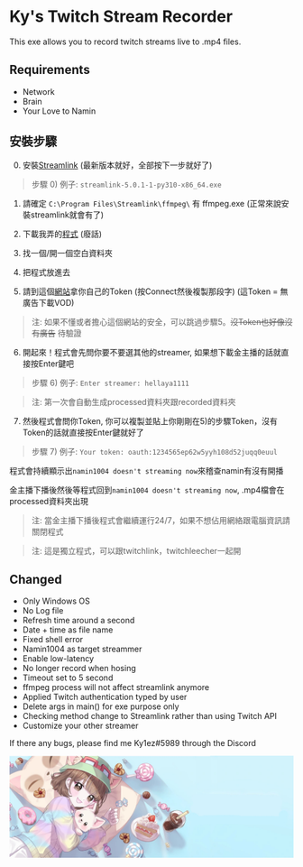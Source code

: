 # Ky's Twitch Stream Recorder
This exe allows you to record twitch streams live to .mp4 files.
## Requirements
- Network
- Brain
- Your Love to Namin

## 安裝步驟
0) 安裝[Streamlink](https://github.com/streamlink/windows-builds/releases) (最新版本就好，全部按下一步就好了)

>步驟 0) 例子: `streamlink-5.0.1-1-py310-x86_64.exe`

1) 請確定 `C:\Program Files\Streamlink\ffmpeg\` 有 ffmpeg.exe (正常來說安裝streamlink就會有了)

2) 下載我弄的[程式](https://github.com/Kylezhk/twitch-stream-recorder/releases/download/v300/twitch-recorder-v300.exe) (廢話)

3) 找一個/開一個空白資料夾

4) 把程式放進去

5) 請到這個[網站](https://twitchapps.com/tmi/)拿你自己的Token (按Connect然後複製那段字) (這Token = 無廣告下載VOD) 
>注: 如果不懂或者擔心這個網站的安全，可以跳過步驟5。~~沒Token也好像沒有廣告~~ 待驗證

6) 開起來！程式會先問你要不要選其他的streamer, 如果想下載金主播的話就直接按Enter鍵吧

>步驟 6) 例子: `Enter streamer: hellaya1111`

>注: 第一次會自動生成processed資料夾跟recorded資料夾

7) 然後程式會問你Token, 你可以複製並貼上你剛剛在5)的步驟Token，沒有Token的話就直接按Enter鍵就好了

>步驟 7) 例子: `Your token: oauth:1234565ep62w5yyh108d52juqq0euul`



程式會持續顯示出`namin1004 doesn't streaming now`來稽查namin有沒有開播

金主播下播後然後等程式回到`namin1004 doesn't streaming now`, .mp4檔會在processed資料夾出現

>注: 當金主播下播後程式會繼續運行24/7，如果不想佔用網絡跟電腦資訊請關閉程式

>注: 這是獨立程式，可以跟twitchlink，twitchleecher一起開

## Changed
- Only Windows OS
- No Log file
- Refresh time around a second
- Date + time as file name
- Fixed shell error
- Namin1004 as target streammer
- Enable low-latency
- No longer record when hosing
- Timeout set to 5 second
- ffmpeg process will not affect streamlink anymore
- Applied Twitch authentication typed by user 
- Delete args in main() for exe purpose only
- Checking method change to Streamlink rather than using Twitch API
- Customize your other streamer

If there any bugs, please find me Ky1ez#5989 through the Discord 

[![namin banner](banner.jpg)](https://marpple.shop/en/namin?page=0)